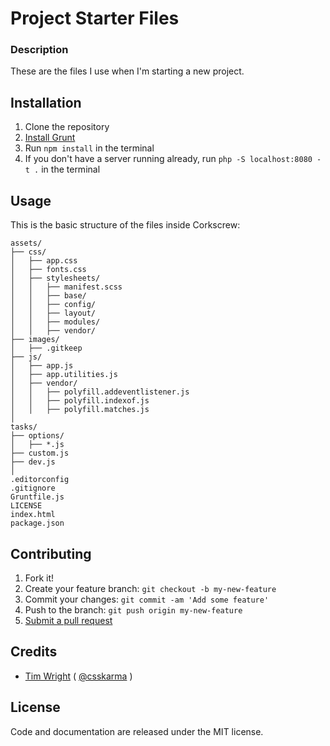 # Project Starter Files

### Description

These are the files I use when I'm starting a new project.

## Installation

1. Clone the repository
2. [Install Grunt](http://gruntjs.com)
3. Run `npm install` in the terminal
4. If you don't have a server running already, run `php -S localhost:8080 -t .` in the terminal

## Usage

This is the basic structure of the files inside Corkscrew:

```
assets/
├── css/
│   ├── app.css
│   ├── fonts.css
│   ├── stylesheets/
│   │   ├── manifest.scss
│   │   ├── base/
│   │   ├── config/
│   │   ├── layout/
│   │   ├── modules/
│   │   ├── vendor/
├── images/
│   ├── .gitkeep
├── js/
│   ├── app.js
│   ├── app.utilities.js
│   ├── vendor/
│   │   ├── polyfill.addeventlistener.js
│   │   ├── polyfill.indexof.js
│   │   ├── polyfill.matches.js
│
tasks/
├── options/
│   ├── *.js
├── custom.js
├── dev.js
│
.editorconfig
.gitignore
Gruntfile.js
LICENSE
index.html
package.json
```

## Contributing

1. Fork it!
2. Create your feature branch: `git checkout -b my-new-feature`
3. Commit your changes: `git commit -am 'Add some feature'`
4. Push to the branch: `git push origin my-new-feature`
5. [Submit a pull request](https://github.com/timwright12/project-starter/pulls)

## Credits

- [Tim Wright](http://github.com/timwright12) ( [@csskarma](http://twitter.com/csskarma) )

## License

Code and documentation are released under the MIT license.
